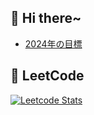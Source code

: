 ## 👋 Hi there~
- [2024年の目標](https://github.com/mayukoooo/mayukoooo/discussions/2)

## 🦄 LeetCode
[![Leetcode Stats](https://leetcard.jacoblin.cool/MayukoYamagishi?theme=unicorn&font=ABeeZee&ext=heatmap)](https://leetcode.com/MayukoYamagishi/)
